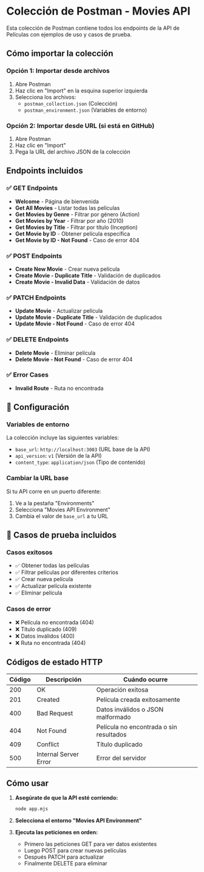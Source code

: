 # Colección de Postman - Movies API

Esta colección de Postman contiene todos los endpoints de la API de Películas con ejemplos de uso y casos de prueba.

## Cómo importar la colección

### Opción 1: Importar desde archivos
1. Abre Postman
2. Haz clic en "Import" en la esquina superior izquierda
3. Selecciona los archivos:
   - `postman_collection.json` (Colección)
   - `postman_environment.json` (Variables de entorno)

### Opción 2: Importar desde URL (si está en GitHub)
1. Abre Postman
2. Haz clic en "Import"
3. Pega la URL del archivo JSON de la colección

## Endpoints incluidos

### ✅ **GET Endpoints**
- **Welcome** - Página de bienvenida
- **Get All Movies** - Listar todas las películas
- **Get Movies by Genre** - Filtrar por género (Action)
- **Get Movies by Year** - Filtrar por año (2010)
- **Get Movies by Title** - Filtrar por título (Inception)
- **Get Movie by ID** - Obtener película específica
- **Get Movie by ID - Not Found** - Caso de error 404

### ✅ **POST Endpoints**
- **Create New Movie** - Crear nueva película
- **Create Movie - Duplicate Title** - Validación de duplicados
- **Create Movie - Invalid Data** - Validación de datos

### ✅ **PATCH Endpoints**
- **Update Movie** - Actualizar película
- **Update Movie - Duplicate Title** - Validación de duplicados
- **Update Movie - Not Found** - Caso de error 404

### ✅ **DELETE Endpoints**
- **Delete Movie** - Eliminar película
- **Delete Movie - Not Found** - Caso de error 404

### ✅ **Error Cases**
- **Invalid Route** - Ruta no encontrada

## 🔧 Configuración

### Variables de entorno
La colección incluye las siguientes variables:

- `base_url`: `http://localhost:3003` (URL base de la API)
- `api_version`: `v1` (Versión de la API)
- `content_type`: `application/json` (Tipo de contenido)

### Cambiar la URL base
Si tu API corre en un puerto diferente:
1. Ve a la pestaña "Environments"
2. Selecciona "Movies API Environment"
3. Cambia el valor de `base_url` a tu URL

## 🧪 Casos de prueba incluidos

### Casos exitosos
- ✅ Obtener todas las películas
- ✅ Filtrar películas por diferentes criterios
- ✅ Crear nueva película
- ✅ Actualizar película existente
- ✅ Eliminar película

### Casos de error
- ❌ Película no encontrada (404)
- ❌ Título duplicado (409)
- ❌ Datos inválidos (400)
- ❌ Ruta no encontrada (404)

## Códigos de estado HTTP

| Código | Descripción | Cuándo ocurre |
|--------|-------------|---------------|
| 200 | OK | Operación exitosa |
| 201 | Created | Película creada exitosamente |
| 400 | Bad Request | Datos inválidos o JSON malformado |
| 404 | Not Found | Película no encontrada o sin resultados |
| 409 | Conflict | Título duplicado |
| 500 | Internal Server Error | Error del servidor |

## Cómo usar

1. **Asegúrate de que la API esté corriendo:**
   ```bash
   node app.mjs
   ```

2. **Selecciona el entorno "Movies API Environment"**

3. **Ejecuta las peticiones en orden:**
   - Primero las peticiones GET para ver datos existentes
   - Luego POST para crear nuevas películas
   - Después PATCH para actualizar
   - Finalmente DELETE para eliminar